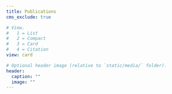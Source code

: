 ```yaml
---
title: Publications
cms_exclude: true

# View.
#   1 = List
#   2 = Compact
#   3 = Card
#   4 = Citation
view: card

# Optional header image (relative to `static/media/` folder).
header:
  caption: ""
  image: ""
---
```

